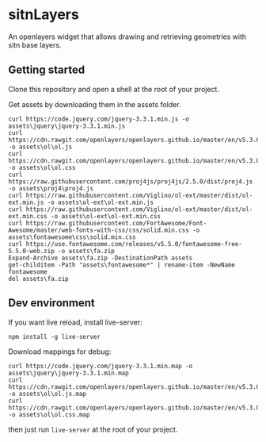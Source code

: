 # sitnLayers

An openlayers widget that allows drawing and retrieving geometries with sitn base layers.

## Getting started
Clone this repository and open a shell at the root of your project.

Get assets by downloading them in the assets folder.

```powershel
curl https://code.jquery.com/jquery-3.3.1.min.js -o assets\jquery\jquery-3.3.1.min.js
curl https://cdn.rawgit.com/openlayers/openlayers.github.io/master/en/v5.3.0/build/ol.js -o assets\ol\ol.js
curl https://cdn.rawgit.com/openlayers/openlayers.github.io/master/en/v5.3.0/css/ol.css -o assets\ol\ol.css
curl https://raw.githubusercontent.com/proj4js/proj4js/2.5.0/dist/proj4.js -o assets\proj4\proj4.js
curl https://raw.githubusercontent.com/Viglino/ol-ext/master/dist/ol-ext.min.js -o assets\ol-ext\ol-ext.min.js
curl https://raw.githubusercontent.com/Viglino/ol-ext/master/dist/ol-ext.min.css -o assets\ol-ext\ol-ext.min.css
curl https://raw.githubusercontent.com/FortAwesome/Font-Awesome/master/web-fonts-with-css/css/solid.min.css -o assets\fontawesome\css\solid.min.css
curl https://use.fontawesome.com/releases/v5.5.0/fontawesome-free-5.5.0-web.zip -o assets\fa.zip
Expand-Archive assets\fa.zip -DestinationPath assets
get-childitem -Path "assets\fontawesome*" | rename-item -NewName fontawesome
del assets\fa.zip
```

## Dev environment

If you want live reload, install live-server:

```powershel
npm install -g live-server
```

Download mappings for debug:

```powershel
curl https://code.jquery.com/jquery-3.3.1.min.map -o assets\jquery\jquery-3.3.1.min.map
curl https://cdn.rawgit.com/openlayers/openlayers.github.io/master/en/v5.3.0/build/ol.js.map -o assets\ol\ol.js.map
curl https://cdn.rawgit.com/openlayers/openlayers.github.io/master/en/v5.3.0/css/ol.css.map -o assets\ol\ol.css.map
```

then just run `live-server` at the root of your project.
